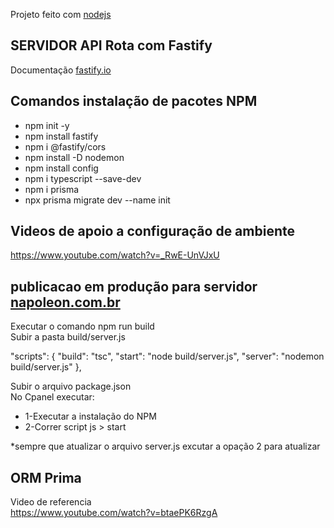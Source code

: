 Projeto feito com [nodejs](https://nodejs.org/en/) 

## SERVIDOR API Rota com Fastify

Documentação [fastify.io](https://www.fastify.io/) 

## Comandos instalação de pacotes NPM

* npm init -y
* npm install fastify
* npm i @fastify/cors
* npm install -D nodemon
* npm install config
* npm i typescript --save-dev
* npm i prisma
* npx prisma migrate dev --name init  

## Videos de apoio a configuração de ambiente

https://www.youtube.com/watch?v=_RwE-UnVJxU


## publicacao em produção para servidor [napoleon.com.br](https://napoleon.com.br/)  
Executar o comando npm run build <br/>
Subir a pasta build/server.js  <br/>

"scripts": {
    "build": "tsc",
    "start": "node build/server.js",
    "server": "nodemon build/server.js"
  },

Subir o arquivo package.json <br/>
No Cpanel executar: <br/>
 * 1-Executar a instalação do NPM
 * 2-Correr script js > start

 *sempre que atualizar o arquivo server.js excutar a opação 2 para atualizar<br/>

## ORM Prima
Video de referencia <br/>
https://www.youtube.com/watch?v=btaePK6RzgA

